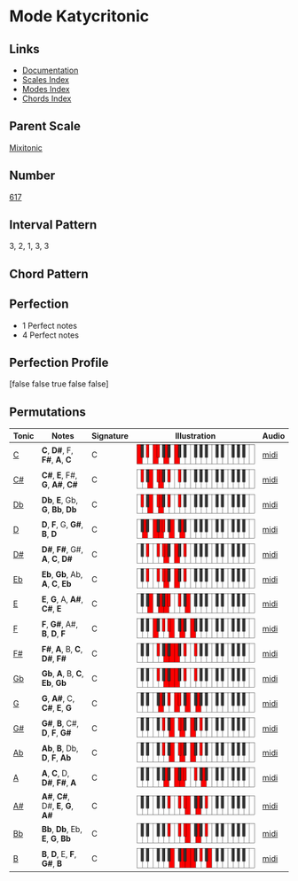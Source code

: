 # Mode Katycritonic

## Links

- [Documentation](index.md)
- [Scales Index](Scales.md)
- [Modes Index](Modes.md)
- [Chords Index](Chords.md)

## Parent Scale

[Mixitonic](ScaleMixitonic.md)

## Number

[617](https://ianring.com/musictheory/scales/617)

## Interval Pattern

3, 2, 1, 3, 3

## Chord Pattern



## Perfection

- 1 Perfect notes
- 4 Perfect notes

## Perfection Profile

[false false true false false]

## Permutations

| Tonic | Notes | Signature | Illustration | Audio |
|-------|-------|-----------|--------------|-------|
| [C](ModeCNaturalKatycritonic.md) | **C**, **D#**, F, **F#**, **A**, **C** | C | ![CNaturalKatycritonic](ModeCNaturalKatycritonic.png) | [midi](https://github.com/edipermadi/music/blob/main/docs/ModeCNaturalKatycritonic.mid?raw=true) |
| [C#](ModeCSharpKatycritonic.md) | **C#**, **E**, F#, **G**, **A#**, **C#** | C | ![CSharpKatycritonic](ModeCSharpKatycritonic.png) | [midi](https://github.com/edipermadi/music/blob/main/docs/ModeCSharpKatycritonic.mid?raw=true) |
| [Db](ModeDFlatKatycritonic.md) | **Db**, **E**, Gb, **G**, **Bb**, **Db** | C | ![DFlatKatycritonic](ModeDFlatKatycritonic.png) | [midi](https://github.com/edipermadi/music/blob/main/docs/ModeDFlatKatycritonic.mid?raw=true) |
| [D](ModeDNaturalKatycritonic.md) | **D**, **F**, G, **G#**, **B**, **D** | C | ![DNaturalKatycritonic](ModeDNaturalKatycritonic.png) | [midi](https://github.com/edipermadi/music/blob/main/docs/ModeDNaturalKatycritonic.mid?raw=true) |
| [D#](ModeDSharpKatycritonic.md) | **D#**, **F#**, G#, **A**, **C**, **D#** | C | ![DSharpKatycritonic](ModeDSharpKatycritonic.png) | [midi](https://github.com/edipermadi/music/blob/main/docs/ModeDSharpKatycritonic.mid?raw=true) |
| [Eb](ModeEFlatKatycritonic.md) | **Eb**, **Gb**, Ab, **A**, **C**, **Eb** | C | ![EFlatKatycritonic](ModeEFlatKatycritonic.png) | [midi](https://github.com/edipermadi/music/blob/main/docs/ModeEFlatKatycritonic.mid?raw=true) |
| [E](ModeENaturalKatycritonic.md) | **E**, **G**, A, **A#**, **C#**, **E** | C | ![ENaturalKatycritonic](ModeENaturalKatycritonic.png) | [midi](https://github.com/edipermadi/music/blob/main/docs/ModeENaturalKatycritonic.mid?raw=true) |
| [F](ModeFNaturalKatycritonic.md) | **F**, **G#**, A#, **B**, **D**, **F** | C | ![FNaturalKatycritonic](ModeFNaturalKatycritonic.png) | [midi](https://github.com/edipermadi/music/blob/main/docs/ModeFNaturalKatycritonic.mid?raw=true) |
| [F#](ModeFSharpKatycritonic.md) | **F#**, **A**, B, **C**, **D#**, **F#** | C | ![FSharpKatycritonic](ModeFSharpKatycritonic.png) | [midi](https://github.com/edipermadi/music/blob/main/docs/ModeFSharpKatycritonic.mid?raw=true) |
| [Gb](ModeGFlatKatycritonic.md) | **Gb**, **A**, B, **C**, **Eb**, **Gb** | C | ![GFlatKatycritonic](ModeGFlatKatycritonic.png) | [midi](https://github.com/edipermadi/music/blob/main/docs/ModeGFlatKatycritonic.mid?raw=true) |
| [G](ModeGNaturalKatycritonic.md) | **G**, **A#**, C, **C#**, **E**, **G** | C | ![GNaturalKatycritonic](ModeGNaturalKatycritonic.png) | [midi](https://github.com/edipermadi/music/blob/main/docs/ModeGNaturalKatycritonic.mid?raw=true) |
| [G#](ModeGSharpKatycritonic.md) | **G#**, **B**, C#, **D**, **F**, **G#** | C | ![GSharpKatycritonic](ModeGSharpKatycritonic.png) | [midi](https://github.com/edipermadi/music/blob/main/docs/ModeGSharpKatycritonic.mid?raw=true) |
| [Ab](ModeAFlatKatycritonic.md) | **Ab**, **B**, Db, **D**, **F**, **Ab** | C | ![AFlatKatycritonic](ModeAFlatKatycritonic.png) | [midi](https://github.com/edipermadi/music/blob/main/docs/ModeAFlatKatycritonic.mid?raw=true) |
| [A](ModeANaturalKatycritonic.md) | **A**, **C**, D, **D#**, **F#**, **A** | C | ![ANaturalKatycritonic](ModeANaturalKatycritonic.png) | [midi](https://github.com/edipermadi/music/blob/main/docs/ModeANaturalKatycritonic.mid?raw=true) |
| [A#](ModeASharpKatycritonic.md) | **A#**, **C#**, D#, **E**, **G**, **A#** | C | ![ASharpKatycritonic](ModeASharpKatycritonic.png) | [midi](https://github.com/edipermadi/music/blob/main/docs/ModeASharpKatycritonic.mid?raw=true) |
| [Bb](ModeBFlatKatycritonic.md) | **Bb**, **Db**, Eb, **E**, **G**, **Bb** | C | ![BFlatKatycritonic](ModeBFlatKatycritonic.png) | [midi](https://github.com/edipermadi/music/blob/main/docs/ModeBFlatKatycritonic.mid?raw=true) |
| [B](ModeBNaturalKatycritonic.md) | **B**, **D**, E, **F**, **G#**, **B** | C | ![BNaturalKatycritonic](ModeBNaturalKatycritonic.png) | [midi](https://github.com/edipermadi/music/blob/main/docs/ModeBNaturalKatycritonic.mid?raw=true) |
